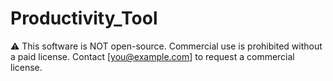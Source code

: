 # Productivity_Tool

⚠️ This software is NOT open-source. Commercial use is prohibited without a paid license. Contact [you@example.com] to request a commercial license.
